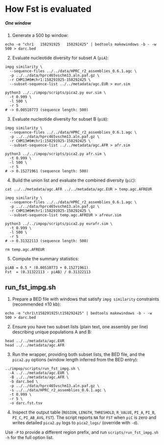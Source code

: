 # How Fst is evaluated

##### One window

1. Generate a 500 bp window:
```
echo -e "chr1	158291925	158292425" | bedtools makewindows -b - -w 500 > darc.bed
```

2. Evaluate nucleotide diversity for subset A (`piA`):
```
impg similarity \
  --sequence-files ../../data/HPRC_r2_assemblies_0.6.1.agc \
  -p ../../data/hprc465vschm13.aln.paf.gz \
  -r CHM13#0#chr1:158291925-158292425 \
  --subset-sequence-list ../../metadata/agc.EUR > eur.sim

python3 ../../impop/scripts/pica2.py eur.sim \
  -t 0.999 \
  -l 500 \
  -r 5
# -> 0.00510773 (sequence length: 500)
```

3. Evaluate nucleotide diversity for subset B (`piB`):
```
impg similarity \
  --sequence-files ../../data/HPRC_r2_assemblies_0.6.1.agc \
  -p ../../data/hprc465vschm13.aln.paf.gz \
  -r CHM13#0#chr1:158291925-158292425 \
  --subset-sequence-list ../../metadata/agc.AFR > afr.sim

python3 ../../impop/scripts/pica2.py afr.sim \
  -t 0.999 \
  -l 500 \
  -r 5
# -> 0.15271961 (sequence length: 500)
```

4. Build the union list and evaluate the combined diversity (`piC`):
```
cat ../../metadata/agc.AFR ../../metadata/agc.EUR > temp.agc.AFREUR

impg similarity \
  --sequence-files ../../data/HPRC_r2_assemblies_0.6.1.agc \
  -p ../../data/hprc465vschm13.aln.paf.gz \
  -r CHM13#0#chr1:158291925-158292425 \
  --subset-sequence-list temp.agc.AFREUR > afreur.sim

python3 ../../impop/scripts/pica2.py eurafr.sim \
  -t 0.999 \
  -l 500 \
  -r 5
# -> 0.31322113 (sequence length: 500)

rm temp.agc.AFREUR
```

5. Compute the summary statistics:
```
piAB = 0.5 * (0.00510773 + 0.15271961)
Fst  = (0.31322113 - piAB) / 0.31322113
```




## run_fst_impg.sh

1. Prepare a BED file with windows that satisfy `impg similarity` constraints (recommended ≤10 kb):
```
echo -e "chr1\t158291925\t158292425" | bedtools makewindows -b - -w 500 > darc.bed
```

2. Ensure you have two subset lists (plain text, one assembly per line) describing unique populations A and B:
```
head ../../metadata/agc.EUR
head ../../metadata/agc.AFR
```

3. Run the wrapper, providing both subset lists, the BED file, and the `pica2.py` options (window length inferred from the BED entry):
```
../impop/scripts/run_fst_impg.sh \
  -A ../../metadata/agc.EUR \
  -B ../../metadata/agc.AFR \
  -b darc.bed \
  -p ../../data/hprc465vschm13.aln.paf.gz \
  -s ../../data/HPRC_r2_assemblies_0.6.1.agc \
  -t 0.999 \
  -r 5 \
  -o darc.fst.tsv
```

4. Inspect the output table (`REGION`, `LENGTH`, `THRESHOLD`, `R_VALUE`, `PI_A`, `PI_B`, `PI_C`, `PI_AB_AVG`, `FST`). The script reports `NA` for `FST` when `piC` is zero and writes detailed `pica2.py` logs to `pica2_logs/` (override with `-d`).

Use `-P` to provide a different region prefix, and run `scripts/run_fst_impg.sh -h` for the full option list.

